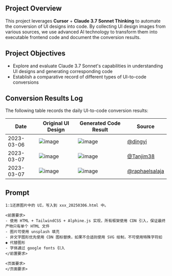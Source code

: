 ## Project Overview

This project leverages **Cursor** + **Claude 3.7 Sonnet Thinking** to automate the conversion of UI designs into code. By collecting UI design images from various sources, we use advanced AI technology to transform them into executable frontend code and document the conversion results.

## Project Objectives

- Explore and evaluate Claude 3.7 Sonnet's capabilities in understanding UI designs and generating corresponding code
- Establish a comparative record of different types of UI-to-code conversions

## Conversion Results Log

The following table records the daily UI-to-code conversion results:

| Date | Original UI Design | Generated Code Result | Source |
|------|-------------------|----------------------|--------|
| 2023-03-06 | ![image](https://github.com/user-attachments/assets/5e9a0bcc-09ab-4150-9723-ba37642f6233) | ![image](https://github.com/user-attachments/assets/1c76bade-d147-4dee-abf2-5401a72dbc8e) | [@dingyi](https://x.com/dingyi/status/1897253014806880540) |
| 2023-03-07 | ![image](https://github.com/user-attachments/assets/dd93c443-feb4-44a4-b771-838c37b90bc0)| ![image](https://github.com/user-attachments/assets/48feadf8-47f0-4936-8d93-3ed9363cf50f) | [@Tanjim38](https://x.com/Tanjim38/status/1897205862974021780) |
| 2023-03-07 | ![image](https://github.com/user-attachments/assets/ab763da2-d302-4bfa-99a9-8119d17445d6) | ![image](https://github.com/user-attachments/assets/6e912cce-88be-45a2-9471-5450a8e84849)| [@raphaelsalaja](https://x.com/raphaelsalaja/status/1899452752276914403) |

## Prompt

```
1:1还原图片中的 UI，写入到 xxx_20250306.html 中。

<前置要求>
- 使用 HTML + TailwindCSS + Alphine.js 实现，所有框架使用 CDN 引入，保证最终产物只有单个 HTML 文件
- 图片可使用 unsplash 填充
- 非文字图形优先使用 CDN 图标替换，如果不合适则使用 SVG 绘制，不可使用特殊字符如 ◆ 代替图形
- 字体通过 google fonts 引入
</前置要求>

<页面要求>
</页面要求>
```
